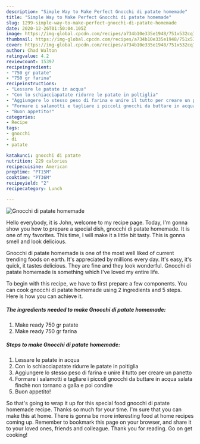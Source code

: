 ```yaml
---
description: "Simple Way to Make Perfect Gnocchi di patate homemade"
title: "Simple Way to Make Perfect Gnocchi di patate homemade"
slug: 1299-simple-way-to-make-perfect-gnocchi-di-patate-homemade
date: 2020-12-26T01:50:04.105Z
image: https://img-global.cpcdn.com/recipes/a734b10e335e1948/751x532cq70/gnocchi-di-patate-homemade-recipe-main-photo.jpg
thumbnail: https://img-global.cpcdn.com/recipes/a734b10e335e1948/751x532cq70/gnocchi-di-patate-homemade-recipe-main-photo.jpg
cover: https://img-global.cpcdn.com/recipes/a734b10e335e1948/751x532cq70/gnocchi-di-patate-homemade-recipe-main-photo.jpg
author: Chad Walton
ratingvalue: 4.2
reviewcount: 15397
recipeingredient:
- "750 gr patate"
- "750 gr farina"
recipeinstructions:
- "Lessare le patate in acqua"
- "Con lo schiacciapatate ridurre le patate in poltiglia"
- "Aggiungere lo stesso peso di farina e unire il tutto per creare un panetto"
- "Formare i salamotti e tagliare i piccoli gnocchi da buttare in acqua salata finchè non tornano a galla e poi condire"
- "Buon appetito!"
categories:
- Recipe
tags:
- gnocchi
- di
- patate

katakunci: gnocchi di patate 
nutrition: 229 calories
recipecuisine: American
preptime: "PT15M"
cooktime: "PT36M"
recipeyield: "2"
recipecategory: Lunch

---
```



![Gnocchi di patate homemade](https://img-global.cpcdn.com/recipes/a734b10e335e1948/751x532cq70/gnocchi-di-patate-homemade-recipe-main-photo.jpg)

Hello everybody, it is John, welcome to my recipe page. Today, I'm gonna show you how to prepare a special dish, gnocchi di patate homemade. It is one of my favorites. This time, I will make it a little bit tasty. This is gonna smell and look delicious.

Gnocchi di patate homemade is one of the most well liked of current trending foods on earth. It's appreciated by millions every day. It's easy, it's quick, it tastes delicious. They are fine and they look wonderful. Gnocchi di patate homemade is something which I've loved my entire life.




To begin with this recipe, we have to first prepare a few components. You can cook gnocchi di patate homemade using 2 ingredients and 5 steps. Here is how you can achieve it.

<!--inarticleads1-->

##### The ingredients needed to make Gnocchi di patate homemade:

1. Make ready 750 gr patate
1. Make ready 750 gr farina




<!--inarticleads2-->

##### Steps to make Gnocchi di patate homemade:

1. Lessare le patate in acqua
1. Con lo schiacciapatate ridurre le patate in poltiglia
1. Aggiungere lo stesso peso di farina e unire il tutto per creare un panetto
1. Formare i salamotti e tagliare i piccoli gnocchi da buttare in acqua salata finchè non tornano a galla e poi condire
1. Buon appetito!




So that's going to wrap it up for this special food gnocchi di patate homemade recipe. Thanks so much for your time. I'm sure that you can make this at home. There is gonna be more interesting food at home recipes coming up. Remember to bookmark this page on your browser, and share it to your loved ones, friends and colleague. Thank you for reading. Go on get cooking!
